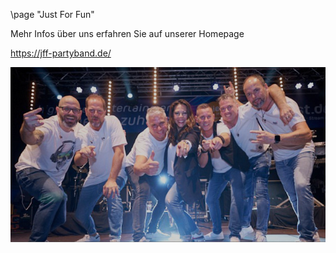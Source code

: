 \page "Just For Fun"

Mehr Infos über uns erfahren Sie auf unserer Homepage

https://jff-partyband.de/

![](Documentation/img/jff.png)
